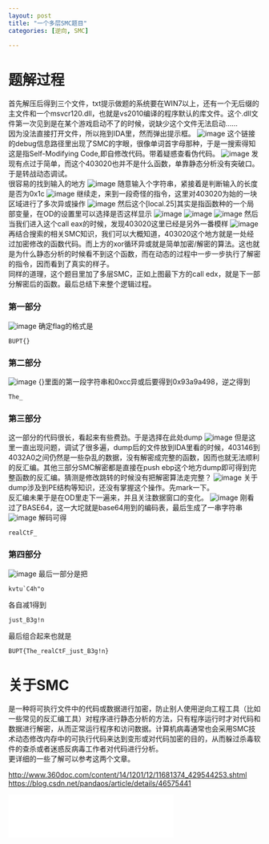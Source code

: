 ```yaml
---
layout: post
title: "一个多层SMC题目"
categories: [逆向, SMC]

---
```


# 题解过程
首先解压后得到三个文件，txt提示做题的系统要在WIN7以上，还有一个无后缀的主文件和一个msvcr120.dll，也就是vs2010编译的程序默认的库文件。这个.dll文件第一次见到是在某个游戏启动不了的时候，说缺少这个文件无法启动……        
因为没法直接打开文件，所以拖到IDA里，然而弹出提示框。
![image](https://note.youdao.com/yws/api/personal/file/297C7D813EC24FE794BAC8D68CD93860?method=download&shareKey=89558778367b8222b15ac5e439147e5c)
这个链接的debug信息路径里出现了SMC的字眼，很像单词首字母那种，于是一搜索得知这是指Self-Modifying Code,即自修改代码。带着疑惑查看伪代码。
![image](https://note.youdao.com/yws/api/personal/file/8747F56E8B4B4B52B3984FF62B055C64?method=download&shareKey=f5dba0711439bc5ff61dfee204eb2b43)
发现有点过于简单，而这个403020也并不是什么函数，单靠静态分析没有突破口。于是转战动态调试。      
很容易的找到输入的地方
![image](https://note.youdao.com/yws/api/personal/file/0E5F4E96C85D469C8FE79A05173AE4BD?method=download&shareKey=72d8af5b62332f2200baa86fc058671d)
随意输入个字符串，紧接着是判断输入的长度是否为0x1c
![image](https://note.youdao.com/yws/api/personal/file/609EF13894A94C7A8CE869B161F3E65C?method=download&shareKey=008f78e25b7abd7a6c2565c32849ef1f)
继续走，来到一段奇怪的指令，这里对403020为始的一块区域进行了多次异或操作
![image](https://note.youdao.com/yws/api/personal/file/C99404F94AEE42FCB18C5F7DABA9E18B?method=download&shareKey=f2f80dbf417e17e6787d10d7c37017a9)
然后这个[local.25]其实是指函数种的一个局部变量，在OD的设置里可以选择是否这样显示
![image](https://note.youdao.com/yws/api/personal/file/E93E0A046C3D469380624D5825254442?method=download&shareKey=399a7bcb84a02f52d7548dcbb1342b21)
![image](https://note.youdao.com/yws/api/personal/file/C197C56A0BC94D6BAD97723E29B0EDEF?method=download&shareKey=3d9cda7e9f8dee98d72049218acd0f18)
![image](https://note.youdao.com/yws/api/personal/file/D2E49EC963B8498D86D19233A6C14930?method=download&shareKey=c35fc4f20aad98d0ff8bd235e854fe7f)
然后当我们进入这个call eax的时候，发现403020这里已经是另外一番模样
![image](https://note.youdao.com/yws/api/personal/file/CD752026DCC1467987282DB785BC6374?method=download&shareKey=377f9bca31ac1bba65ccdbf903fa3ec0)
再结合搜索的相关SMC知识，我们可以大概知道，403020这个地方就是一处经过加密修改的函数代码。而上方的xor循环异或就是简单加密/解密的算法。这也就是为什么静态分析的时候看不到这个函数，而在动态的过程中一步一步执行了解密的指令，因而看到了真实的样子。      
同样的道理，这个题目里加了多层SMC，正如上图最下方的call edx，就是下一部分解密后的函数。最后总结下来整个逻辑过程。
### 第一部分
![image](https://note.youdao.com/yws/api/personal/file/CD752026DCC1467987282DB785BC6374?method=download&shareKey=377f9bca31ac1bba65ccdbf903fa3ec0)
确定flag的格式是
```
BUPT{}
```

### 第二部分
![image](https://note.youdao.com/yws/api/personal/file/5359182BE9884F9EA4AAE524A1D73CEB?method=download&shareKey=c1ba8b243941c5acf78470f7bec48015)
{}里面的第一段字符串和0xcc异或后要得到0x93a9a498，逆之得到
```
The_
```
### 第三部分
这一部分的代码很长，看起来有些费劲。于是选择在此处dump
![image](https://note.youdao.com/yws/api/personal/file/287D5EBDF8A5437B9EA39DE314ED1F2F?method=download&shareKey=61c8978062cad4905ee8dc374b8c5532)
但是这里一直出现问题，调试了很多遍，dump后的文件放到IDA里看的时候，403146到4032A0之间仍然是一些杂乱的数据，没有解密成完整的函数，因而也就无法顺利的反汇编。其他三部分SMC解密都是直接在push ebp这个地方dump即可得到完整函数的反汇编。猜测是修改跳转的时候没有把解密算法走完整？
![image](https://note.youdao.com/yws/api/personal/file/9E00CD53948E476AB3E4B81CFCABE0EC?method=download&shareKey=51ca866e5e8b90ed409be4d01e0db0ef)
关于dump涉及到PE结构等知识，还没有掌握这个操作。先mark一下。        
反汇编未果于是在OD里走下一遍来，并且关注数据窗口的变化。
![image](https://note.youdao.com/yws/api/personal/file/E5145EA35FA843A382869401E2735278?method=download&shareKey=2dd421a9c6f6a5deed3419c243022135)
刚看过了BASE64，这一大坨就是base64用到的编码表，最后生成了一串字符串
![image](https://note.youdao.com/yws/api/personal/file/21A158FAA0554D6D9BBD8BBE9DBEFCA9?method=download&shareKey=13acc20635e6eb2074bdf760929173e1)
解码可得

```
realCtF_
```


### 第四部分
![image](https://note.youdao.com/yws/api/personal/file/88699DFEC3EF4740ACB5C166DBF503C7?method=download&shareKey=0bba0ed5c620d6ecc126b98ebd2a4e15)
最后一部分是把

```
kvtu`C4h"o
```
各自减1得到

```
just_B3g!n

```

最后组合起来也就是

```
BUPT{The_realCtF_just_B3g!n}
```



# 关于SMC

是一种将可执行文件中的代码或数据进行加密，防止别人使用逆向工程工具（比如一些常见的反汇编工具）对程序进行静态分析的方法，只有程序运行时才对代码和数据进行解密，从而正常运行程序和访问数据。计算机病毒通常也会采用SMC技术动态修改内存中的可执行代码来达到变形或对代码加密的目的，从而躲过杀毒软件的查杀或者迷惑反病毒工作者对代码进行分析。        
更详细的一些了解可以参考这两个文章。

http://www.360doc.com/content/14/1201/12/11681374_429544253.shtml        
https://blog.csdn.net/pandaos/article/details/46575441


		
<iframe width="330" height="86" src="//music.163.com/outchain/player?type=2&id=536622636&auto=0&height=66" frameborder="0"> </iframe>